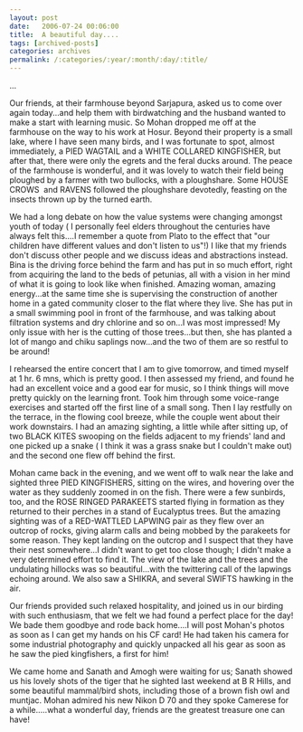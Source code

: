 ```yaml
---
layout: post
date:	2006-07-24 00:06:00
title:  A beautiful day....
tags: [archived-posts]
categories: archives
permalink: /:categories/:year/:month/:day/:title/
---
```

...


Our friends, at their farmhouse beyond Sarjapura, asked us to come over again today...and help them with birdwatching and the husband wanted to make a start with learning music. So Mohan dropped me off at the farmhouse on the way to his work at Hosur. Beyond their property is a small lake, where I have seen many birds, and I was fortunate to spot, almost immediately, a PIED WAGTAIL and a WHITE COLLARED KINGFISHER, but after that, there were only the egrets and the feral ducks around. The peace of the farmhouse is wonderful, and it was lovely to watch their field being ploughed by a farmer with two bullocks, with a ploughshare. Some HOUSE CROWS&nbsp; and RAVENS followed the ploughshare devotedly, feasting on the insects thrown up by the turned earth. 

We had a long debate on how the value systems were changing amongst youth of today ( I personally feel elders throughout the centuries have always felt this....I remember a quote from Plato to the effect that "our children have different values and don't listen to us"!) I like that my friends don't discuss other people and we discuss ideas and abstractions instead. Bina is the driving force behind the farm and has put in so much effort, right from acquiring the land to the beds of petunias, all with a vision in her mind of what it is going to look like when finished. Amazing woman, amazing energy...at the same time she is supervising the construction of another home in a gated community closer to the flat where they live. She has put in a small swimming pool in front of the farmhouse, and was talking about filtration systems and dry chlorine and so on...I was most impressed! My only issue with her is the cutting of those trees...but then, she has planted a lot of mango and chiku saplings now...and the two of them are so restful to be around!

I rehearsed the entire concert that I am to give tomorrow, and timed myself at 1 hr. 6 mns, which is pretty good. I then assessed my friend, and found he had an excellent voice and a good ear for music, so I think things will move pretty quickly on the learning front. Took him through some voice-range exercises and started off the first line of a small song. Then I lay restfully on the terrace, in the flowing cool breeze, while the couple went about their work downstairs. I had an amazing sighting,&nbsp;a little while after sitting up, of two BLACK KITES swooping on the fields adjacent to my friends' land and one picked up a snake ( I think it was a grass snake but I couldn't make out) and the second one flew off behind the first. 

Mohan came back in the evening, and we went off to walk near the lake and sighted three PIED KINGFISHERS, sitting on the wires, and hovering over the water as they suddenly zoomed in on the fish. There were a few sunbirds, too, and the ROSE RINGED PARAKEETS started flying in formation as they returned to their perches in a stand of Eucalyptus trees. But the amazing sighting was of a RED-WATTLED LAPWING pair as they flew over an outcrop of rocks, giving alarm calls and being mobbed by the parakeets for some reason. They kept landing on the outcrop and I suspect that they have their nest somewhere...I didn't want to get too close though; I didn't make a very determined effort to find it. The view of the lake and the trees and the undulating hillocks was so beautiful...with the twittering call of the lapwings echoing around. We also saw a SHIKRA, and several SWIFTS hawking in the air. 

Our friends provided such relaxed hospitality, and joined us in our birding with such enthusiasm, that we felt we had found a perfect place for the day! We bade them goodbye and rode back home....I will post Mohan's photos as soon as I can get my hands on his CF card! He had taken his camera for some industrial photography and quickly unpacked all his gear as soon as he saw the pied kingfishers, a first for him!

We came home and Sanath and Amogh were waiting for us; Sanath showed us his lovely shots of the tiger that he sighted last weekend at B R Hills, and some beautiful mammal/bird shots, including those of a brown fish owl and muntjac. Mohan admired his new Nikon D 70 and they spoke Camerese for a while.....what a wonderful day, friends are the greatest treasure one can have!
